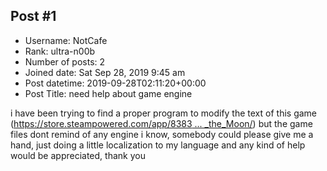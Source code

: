 ## Post #1
- Username: NotCafe
- Rank: ultra-n00b
- Number of posts: 2
- Joined date: Sat Sep 28, 2019 9:45 am
- Post datetime: 2019-09-28T02:11:20+00:00
- Post Title: need help about game engine

i have been trying to find a proper program to modify the text of this game ([https://store.steampowered.com/app/8383 ... _the_Moon/](https://store.steampowered.com/app/838310/Bloodstained_Curse_of_the_Moon/)) but the game files dont remind of any engine i know, somebody could please give me a hand, just doing a little localization to my language and any kind of help would be appreciated, thank you
